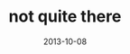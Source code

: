---
layout: base.njk
title : 'not quite there' 
view_title : 'not quite there' 
year : '2013' 
date : '2013-10-08' 
img_file : '/drawing/notquitethere.png' 
html_file : 'notquitethere' 
next_html : 'theworldisquiethere.html' 
year_order : '35' 
permalink : "title/{{html_file}}.html"
---